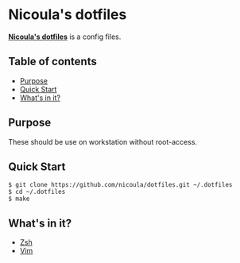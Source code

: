 # Nicoula's dotfiles

**[Nicoula's dotfiles](https://github.com/nicoula/dotfiles)** is a config files. 

## Table of contents

* [Purpose](#purpose)
* [Quick Start](#quick-start)
* [What's in it?](#what_s_in_it)

## <a name="purpose">Purpose

These should be use on workstation without root-access.

## <a name="quick-start">Quick Start

```
$ git clone https://github.com/nicoula/dotfiles.git ~/.dotfiles
$ cd ~/.dotfiles
$ make
```
## <a name="what_s_in_it">What's in it?
* [Zsh](http://zsh.org)
* [Vim](http://vim.org)
